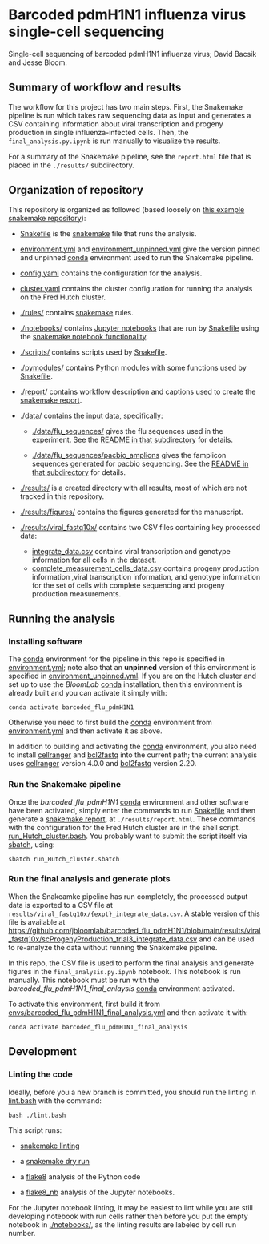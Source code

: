 # Barcoded pdmH1N1 influenza virus single-cell sequencing
Single-cell sequencing of barcoded pdmH1N1 influenza virus; David Bacsik and Jesse Bloom.

## Summary of workflow and results
The workflow for this project has two main steps. First, the Snakemake pipeline is run which takes raw sequencing data as input and generates a CSV containing information about viral transcription and progeny production in single influenza-infected cells. Then, the `final_analysis.py.ipynb` is run manually to visualize the results.

For a summary of the Snakemake pipeline, see the `report.html` file that is placed in the `./results/` subdirectory.

## Organization of repository
This repository is organized as followed (based loosely on [this example snakemake repository](https://github.com/koesterlab/single-cell-rna-seq)):

 - [Snakefile] is the [snakemake] file that runs the analysis.

 - [environment.yml](environment.yml) and [environment_unpinned.yml](environment_unpinned.yml) give the version pinned and unpinned [conda] environment used to run the Snakemake pipeline.

 - [config.yaml](config.yaml) contains the configuration for the analysis.

 - [cluster.yaml](cluster.yaml) contains the cluster configuration for running tha analysis on the Fred Hutch cluster.

 - [./rules/](rules) contains [snakemake] rules.

 - [./notebooks/](notebooks) contains [Jupyter notebooks](https://jupyter.org/) that are run by [Snakefile] using the [snakemake notebook functionality](https://snakemake.readthedocs.io/en/stable/snakefiles/rules.html#jupyter-notebook-integration).

 - [./scripts/](scripts) contains scripts used by [Snakefile].

 - [./pymodules/](pymodules) contains Python modules with some functions used by [Snakefile].

 - [./report/](report) contains workflow description and captions used to create the [snakemake report].

 - [./data/](data) contains the input data, specifically:

   * [./data/flu_sequences/](data/flu_sequences) gives the flu sequences used in the experiment. See the [README in that subdirectory](data/flu_sequences/README.md) for details.

   * [./data/flu_sequences/pacbio_amplions](data/flu_sequences/pacbio_amplions) gives the famplicon sequences generated for pacbio sequencing. See the [README in that subdirectory](data/flu_sequences/pacbio_amplicons/README.md) for details.

 - [./results/](results) is a created directory with all results, most of which are not tracked in this repository.
 
 - [./results/figures/](results/figures) contains the figures generated for the manuscript.
 
 - [./results/viral_fastq10x/](results/viral_fastq10x) contains two CSV files containing key processed data:  
   * [integrate_data.csv](results/viral_fastq10x/scProgenyProduction_trial3_integrate_data.csv) contains viral transcription and genotype information for all cells in the dataset.  
   * [complete_measurement_cells_data.csv](results/viral_fastq10x/scProgenyProduction_trial3_complete_measurements_cells_data.csv) contains progeny production information ,viral transcription information, and genotype information for the set of cells with complete sequencing and progeny production measurements.


## Running the analysis

### Installing software
The [conda] environment for the pipeline in this repo is specified in [environment.yml](environment.yml); note also that an **unpinned** version of this environment is specified in [environment_unpinned.yml](environment_unpinned.yml).
If you are on the Hutch cluster and set up to use the *BloomLab* [conda] installation, then this environment is already built and you can activate it simply with:

    conda activate barcoded_flu_pdmH1N1

Otherwise you need to first build the [conda] environment from [environment.yml](environment.yml) and then activate it as above.

In addition to building and activating the [conda] environment, you also need to install [cellranger] and [bcl2fastq] into the current path; the current analysis uses [cellranger] version 4.0.0 and [bcl2fastq] version 2.20.

### Run the Snakemake pipeline
Once the *barcoded_flu_pdmH1N1* [conda] environment and other software have been activated, simply enter the commands to run [Snakefile] and then generate a [snakemake report], at `./results/report.html`.
These commands with the configuration for the Fred Hutch cluster are in the shell script. [run_Hutch_cluster.bash](run_Hutch_cluster.bash).
You probably want to submit the script itself via [sbatch](sbatch), using:

    sbatch run_Hutch_cluster.sbatch

### Run the final analysis and generate plots

When the Snakeamke pipeline has run completely, the processed output data is exported to a CSV file at `results/viral_fastq10x/{expt}_integrate_data.csv`. A stable version of this file is available at https://github.com/jbloomlab/barcoded_flu_pdmH1N1/blob/main/results/viral_fastq10x/scProgenyProduction_trial3_integrate_data.csv and can be used to re-analyze the data without running the Snakemake pipeline.

In this repo, the CSV file is used to perform the final analysis and generate figures in the `final_analysis.py.ipynb` notebook. This notebook is run manually. This notebook must be run with the *barcoded_flu_pdmH1N1_final_anlaysis* [conda] environment activated.

To activate this environment, first build it from [envs/barcoded_flu_pdmH1N1_final_analysis.yml](envs/barcoded_flu_pdmH1N1_final_analysis.yml) and then activate it with:

    conda activate barcoded_flu_pdmH1N1_final_analysis

## Development
### Linting the code
Ideally, before you a new branch is committed, you should run the linting in [lint.bash](lint.bash) with the command:

    bash ./lint.bash

This script runs:

 - [snakemake linting](https://snakemake.readthedocs.io/en/stable/snakefiles/writing_snakefiles.html#best-practices)

 - a [snakemake dry run](https://snakemake.readthedocs.io/en/stable/project_info/faq.html#my-workflow-is-very-large-how-do-i-stop-snakemake-from-printing-all-this-rule-job-information-in-a-dry-run)

 - a [flake8](https://flake8.pycqa.org/) analysis of the Python code

 - a [flake8_nb](https://flake8-nb.readthedocs.io/) analysis of the Jupyter notebooks.

For the Jupyter notebook linting, it may be easiest to lint while you are still developing notebook with run cells rather then before you put the empty notebook in [./notebooks/](notebooks), as the linting results are labeled by cell run number.

[Snakefile]: Snakefile
[snakemake]: https://snakemake.readthedocs.io
[snakemake report]: https://snakemake.readthedocs.io/en/stable/snakefiles/reporting.html
[conda]: https://docs.conda.io/projects/conda/en/latest/index.html
[cellranger]: https://support.10xgenomics.com/single-cell-gene-expression/software/pipelines/latest/what-is-cell-ranger
[bcl2fastq]: https://support.illumina.com/sequencing/sequencing_software/bcl2fastq-conversion-software.html

```python

```
